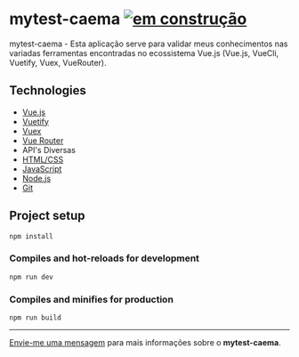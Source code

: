 # mytest-caema [![em construção ](https://img.shields.io/badge/em_construção_-2ea44f)](https://)

mytest-caema - Esta aplicação serve para validar meus conhecimentos nas variadas ferramentas encontradas no ecossistema Vue.js (Vue.js, VueCli, Vuetify, Vuex, VueRouter).

## Technologies

* [Vue.js](https://vuejs.org/ "Vue.js")
* [Vuetify](https://vuetifyjs.com/en/ "Vuetify")
* [Vuex](https://vuex.vuejs.org/ "Vuex")
* [Vue Router](https://router.vuejs.org/ "VueRouter")
* API's Diversas
* [HTML/CSS](https://www.w3schools.com/ "HTML/CSS")
* [JavaScript](https://developer.mozilla.org/pt-BR/docs/Web/JavaScript "JavaScript")
* [Node.js](https://nodejs.org/en/ "José.js")
* [Git](https://git-scm.com/ "Git")

## Project setup
```
npm install
```

### Compiles and hot-reloads for development
```
npm run dev
```

### Compiles and minifies for production
```
npm run build
```

--- 

[Envie-me uma mensagem](mailto:programador.leandrolopes@gmail.com "Envie-me uma mensagem") para mais informações sobre o <b>mytest-caema</b>. 
